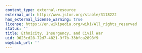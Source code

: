 ```yaml
---
content_type: external-resource
external_url: http://www.jstor.org/stable/3118222
has_external_license_warning: true
license: https://en.wikipedia.org/wiki/All_rights_reserved
status: ''
title: Ethnicity, Insurgency, and Civil War
uid: 9623cd28-72d7-4821-9f7b-33bfca2898f9
wayback_url: ''
---
```

